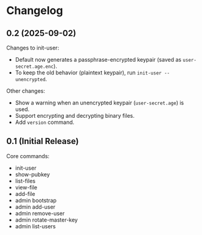 # Changelog

## 0.2 (2025-09-02)

Changes to init-user:
- Default now generates a passphrase-encrypted keypair (saved as `user-secret.age.enc`).
- To keep the old behavior (plaintext keypair), run `init-user --unencrypted`.

Other changes:
- Show a warning when an unencrypted keypair (`user-secret.age`) is used.
- Support encrypting and decrypting binary files.
- Add `version` command.

## 0.1 (Initial Release)

Core commands:
- init-user
- show-pubkey
- list-files
- view-file
- add-file
- admin bootstrap
- admin add-user
- admin remove-user
- admin rotate-master-key
- admin list-users
